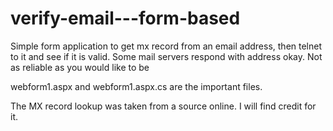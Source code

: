 verify-email---form-based
=========================

Simple form application to get mx record from an email address, then telnet to it and see if it is valid.  Some mail servers respond with address okay.  Not as reliable as you would like to be

webform1.aspx and webform1.aspx.cs are the important files.

The MX record lookup was taken from a source online.  I will find credit for it.  
